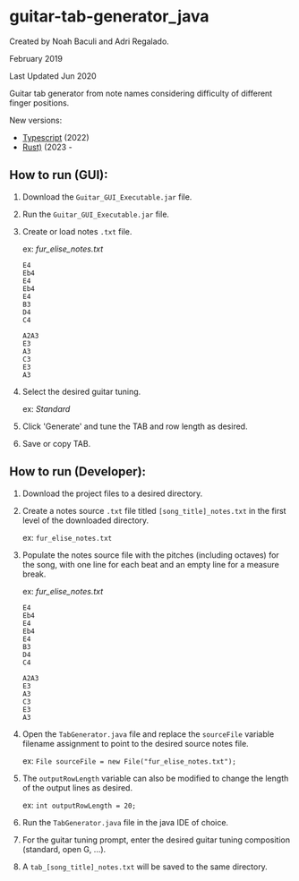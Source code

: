 # guitar-tab-generator_java
Created by Noah Baculi and Adri Regalado.

February 2019

Last Updated Jun 2020

Guitar tab generator from note names considering difficulty of different finger positions.

New versions:
- [Typescript](https://github.com/noahbaculi/guitar-tab-generator_typescript) (2022)
- [Rust)](https://github.com/noahbaculi/guitar-tab-generator) (2023 - 

## How to run (GUI):
1. Download the `Guitar_GUI_Executable.jar` file.
2. Run the `Guitar_GUI_Executable.jar` file.
3. Create or load notes `.txt` file.

	ex: *fur_elise_notes.txt*

	```
	E4
	Eb4
	E4
	Eb4
	E4
	B3
	D4
	C4

	A2A3
	E3
	A3
	C3
	E3
	A3
	```

4. Select the desired guitar tuning.

	ex: *Standard*

5. Click 'Generate' and tune the TAB and row length as desired.
6. Save or copy TAB.



## How to run (Developer):
1. Download the project files to a desired directory.
2. Create a notes source `.txt` file titled `[song_title]_notes.txt` in the first level of the downloaded directory.
	
	ex: `fur_elise_notes.txt`

3. Populate the notes source file with the pitches (including octaves) for the song, with one line for each beat and an empty line for a measure break.
	
	ex: *fur_elise_notes.txt*

	```
	E4
	Eb4
	E4
	Eb4
	E4
	B3
	D4
	C4

	A2A3
	E3
	A3
	C3
	E3
	A3
	```
	
4. Open the `TabGenerator.java` file and replace the `sourceFile` variable filename assignment to point to the desired source notes file.
	
	ex: `File sourceFile = new File("fur_elise_notes.txt");`
	
5. The `outputRowLength` variable can also be modified to change the length of the output lines as desired.
	
	ex: `int outputRowLength = 20;`
	
6. Run the `TabGenerator.java` file in the java IDE of choice.
7. For the guitar tuning prompt, enter the desired guitar tuning composition (standard, open G, ...).
8. A `tab_[song_title]_notes.txt` will be saved to the same directory.
